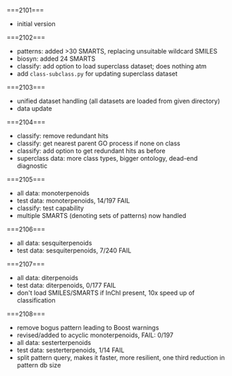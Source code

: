 ===2101===
* initial version

===2102===
* patterns: added >30 SMARTS, replacing unsuitable wildcard SMILES
* biosyn: added 24 SMARTS
* classify: add option to load superclass dataset; does nothing atm
* add `class-subclass.py` for updating superclass dataset

===2103===
* unified dataset handling (all datasets are loaded from given directory)
* data update

===2104===
* classify: remove redundant hits
* classify: get nearest parent GO process if none on class
* classify: add option to get redundant hits as before
* superclass data: more class types, bigger ontology, dead-end diagnostic

===2105===
* all data: monoterpenoids
* test data: monoterpenoids, 14/197 FAIL
* classify: test capability
* multiple SMARTS (denoting sets of patterns) now handled

===2106===
* all data: sesquiterpenoids
* test data: sesquiterpenoids, 7/240 FAIL

===2107===
* all data: diterpenoids
* test data: diterpenoids, 0/177 FAIL
* don't load SMILES/SMARTS if InChI present, 10x speed up of classification

===2108===
* remove bogus pattern leading to Boost warnings
* revised/added to acyclic monoterpenoids, FAIL: 0/197
* all data: sesterterpenoids
* test data: sesterterpenoids, 1/14 FAIL
* split pattern query, makes it faster, more resilient, one third reduction in pattern db size


